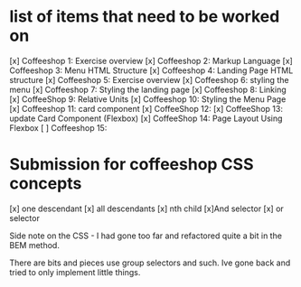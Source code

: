 # list of items that need to be worked on

[x] Coffeeshop 1: Exercise overview
[x] Coffeeshop 2: Markup Language
[x] Coffeeshop 3: Menu HTML Structure
[x] Coffeeshop 4: Landing Page HTML structure
[x] Coffeeshop 5: Exercise overview
[x] Coffeeshop 6: styling the menu
[x] Coffeeshop 7: Styling the landing page
[x] Coffeeshop 8: Linking
[x] CoffeeShop 9: Relative Units
[x] Coffeeshop 10: Styling the Menu Page
[x] Coffeeshop 11: card component
[x] CoffeeShop 12:
[x] CoffeeShop 13: update Card Component (Flexbox)
[x] CoffeeShop 14:  Page Layout Using Flexbox
[ ] Coffeeshop 15: 

# Submission for coffeeshop CSS concepts

[x] one descendant
[x] all descendants
[x] nth child
[x]And selector
[x] or selector

Side note on the CSS - I had gone too far and refactored quite a bit in the BEM method.

There are bits and pieces use group selectors and such. Ive gone back and tried to only implement little things.
